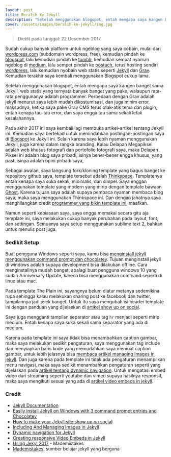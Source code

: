 ```yaml
---
layout: post
title: Beralih ke Jekyll
description: "Setelah menggunakan blogspot, entah mengapa saya kangen banget sama Jekyll"
cover: /assets/images/beralih-ke-jekyll/img.jpg
---
```


> Diedit pada tanggal: 22 Desember 2017

Sudah cukup banyak platform untuk ngeblog yang saya cobain, mulai dari [wordpress.com](https://wordpress.com) (subdomain wordpress, free), kemudian pindah ke [blogspot](https://blogger.com), lalu kemudian pindah ke [tumblr](https://tumblr.com), kemudian sempat nyaman ngeblog di [medium](https://medium.com), lalu sempet pindah ke [postach](https://postach.io), terus hosting sendiri [wordpress](https://wordpress.org), lalu kemudian nyobain web statis seperti [Jekyll](https://jekyllrb.com/) dan [Grav](https://getgrav.org/). Kemudian terakhir saya kembali menggunakan Blogspot cukup lama.

Setelah menggunakan blogspot, entah mengapa saya kangen banget sama Jekyll, web statis yang ternyata banyak banget yang pake, walaupun rata-rata penggunanya adalah programmer. Perbedaan dengan Grav adalah jekyll menurut saya lebih mudah dikostumisasi, dan juga minim error, maksudnya, ketika saya pake Grav CMS terus otak-atik tema dan plugin, entah kenapa tau-tau error, dan saya engga tau sama sekali letak kesalahannya.

Pada akhir 2017 ini saya kembali lagi membuka artikel-artikel tentang Jekyll ini. Kemudian saya bertekad untuk memindahkan postingan-postingan saya di [Blogspot](https://delapanpx.blogspot.co.id) ke Jekyll ini. Selain karena saya lebih nyaman menggunakan Jekyll, juga karena dalam rangka branding. Kalau Delapan Megapiksel adalah web khusus fotografi dan portofolio fotografi saya, maka Delapan Piksel ini adalah blog saya pribadi, isinya bener-bener engga khusus, yang pasti isinya adalah opini pribadi saya,

Sebagai awalan, saya langsung fork/kloning template yang bagus banget ke repository github saya, template tersebut adalah [Thinkspace](https://github.com/heiswayi/thinkspace). Templatenya entah kenapa saya suka sekali, minimalis, dan simpel. Saya enggan menggunakan template yang modern yang mirip dengan template bawaan [Ghost](https://ghost.org). Karena tujuan saya adalah supaya pembaca nyaman membaca blog saya, maka saya menggunakan Thinkspace ini. Dan dengan jahatnya saya menghilangkan credit [programmer yang bikin template ini](http://heiswayi.github.io "heiswayi.github.io"), maafkan. 

Namun seperti kebiasaan saya, saya engga memakai secara gitu aja template ini, saya melakukan cukup banyak perubahan pada layout, font, dan settingan. Semuanya saya setup menggunakan sublime text 2, bahkan untuk menulis post juga.

### Sedikit Setup 

Buat pengguna Windows seperti saya, kamu bisa [menginstall jekyll menggunakan command prompt dan chocolatey](https://davidburela.wordpress.com/2015/11/28/easily-install-jekyll-on-windows-with-3-command-prompt-entries-and-chocolatey/ "Easily install Jekyll on Windows with 3 command prompt entries and Chocolatey"). Tujuan menginstall jekyll di windows adalah supaya development bisa dilakukan offline. Cara menginstallnya mudah banget, apalagi buat pengguna windows 10 yang sudah Anniversary Update, karena bisa menggunakan command seperti di linux atau mac.

Pada template The Plain ini, sayangnya belum diatur metanya sedemikina rupa sehingga kalau melakukan sharing post ke facebook dan twitter, tampilannya jadi jelek banget. Untuk itu saya mengubah isi header template ini dengan panduan yang dijelaskan di [artikel show up on social](http://aramzs.github.io/jekyll/social-media/2015/11/11/be-social-with-jekyll.html "How to make your Jekyll site show up on social"). 

Saya juga mengganti tampilan separator atau tag `hr` menjadi seperti mirip medium. Entah kenapa saya suka sekali sama separator yang ada di medium.

Karena pada template ini saya tidak bisa menambahkan caption gambar, maka saya melakukan sedikit pengaturan, saya menggunakan tag include dan menyiapkan baris kode yang memudahkan saya memuat caption gambar, untuk lebih jelasnya bisa [membaca artikel managing images in jekyll](https://eduardoboucas.com/blog/2014/12/07/including-and-managing-images-in-jekyll.html "Including And Managing Images in Jekyll"). Dan juga karena pada template ini tidak ada pengaturan menampilkan menu navigasi, maka saya sedikit menambahkan pengaturan seperti yang dijelaskan pada [artikel tentang dynamic navigation](https://codegaze.github.io/2015/08/08/how-to-create-a-dynamic-navigation-menu-in-jekyll/ "Dynamic navigation for Jekyll"). Untuk mengatasi embed video dari streaming seperti youtube dan vimeo supaya hasilnya responsif, maka saya mengikuti sesuai yang ada di [artikel video embeds in jekyll](https://eduardoboucas.com/blog/2016/12/21/responsive-video-embeds-jekyll.html "Creating responsive Video Embeds in Jekyll").  

### Credit
- [Jekyll Documentation](https://jekyllrb.com/docs/home/)
- [Easily install Jekyll on Windows with 3 command prompt entries and Chocolatey](https://davidburela.wordpress.com/2015/11/28/easily-install-jekyll-on-windows-with-3-command-prompt-entries-and-chocolatey/)
- [How to make your Jekyll site show up on social](http://aramzs.github.io/jekyll/social-media/2015/11/11/be-social-with-jekyll.html)
- [Including And Managing Images in Jekyll](https://eduardoboucas.com/blog/2014/12/07/including-and-managing-images-in-jekyll.html)
- [Dynamic navigation for Jekyll](https://codegaze.github.io/2015/08/08/how-to-create-a-dynamic-navigation-menu-in-jekyll/)
- [Creating responsive Video Embeds in Jekyll](https://eduardoboucas.com/blog/2016/12/21/responsive-video-embeds-jekyll.html)
- [Using Jekyl 2017](https://mademistakes.com/articles/using-jekyll-2017/) - Mademistakes
- [Mademistakes](https://mademistakes.com/articles/): sumber belajar jekyll yang berguna



